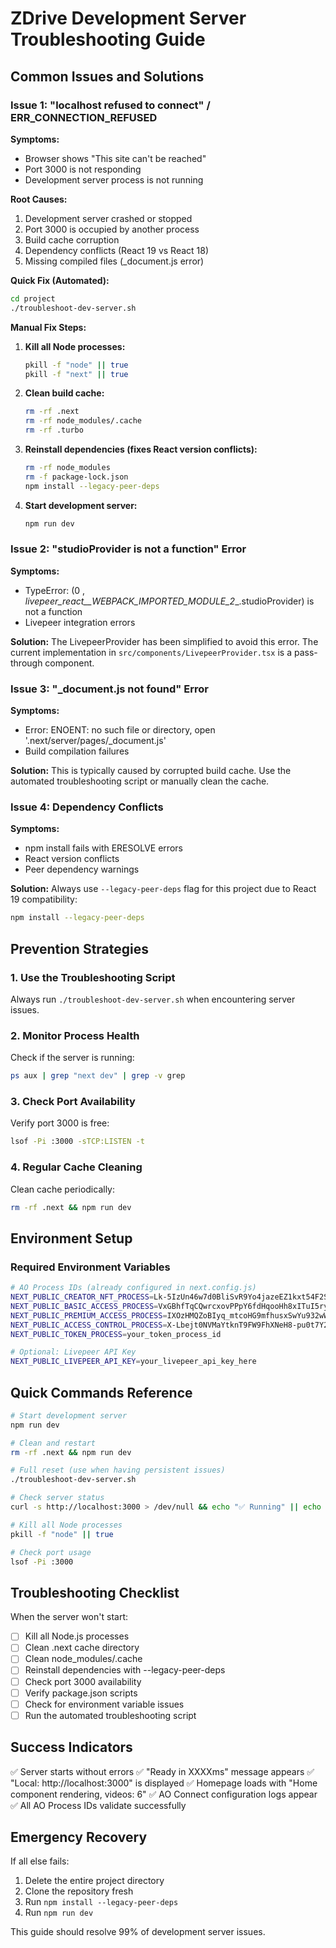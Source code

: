 # ZDrive Development Server Troubleshooting Guide

## Common Issues and Solutions

### Issue 1: "localhost refused to connect" / ERR_CONNECTION_REFUSED

**Symptoms:**
- Browser shows "This site can't be reached"
- Port 3000 is not responding
- Development server process is not running

**Root Causes:**
1. Development server crashed or stopped
2. Port 3000 is occupied by another process
3. Build cache corruption
4. Dependency conflicts (React 19 vs React 18)
5. Missing compiled files (_document.js error)

**Quick Fix (Automated):**
```bash
cd project
./troubleshoot-dev-server.sh
```

**Manual Fix Steps:**

1. **Kill all Node processes:**
   ```bash
   pkill -f "node" || true
   pkill -f "next" || true
   ```

2. **Clean build cache:**
   ```bash
   rm -rf .next
   rm -rf node_modules/.cache
   rm -rf .turbo
   ```

3. **Reinstall dependencies (fixes React version conflicts):**
   ```bash
   rm -rf node_modules
   rm -f package-lock.json
   npm install --legacy-peer-deps
   ```

4. **Start development server:**
   ```bash
   npm run dev
   ```

### Issue 2: "studioProvider is not a function" Error

**Symptoms:**
- TypeError: (0 , _livepeer_react__WEBPACK_IMPORTED_MODULE_2__.studioProvider) is not a function
- Livepeer integration errors

**Solution:**
The LivepeerProvider has been simplified to avoid this error. The current implementation in `src/components/LivepeerProvider.tsx` is a pass-through component.

### Issue 3: "_document.js not found" Error

**Symptoms:**
- Error: ENOENT: no such file or directory, open '.next/server/pages/_document.js'
- Build compilation failures

**Solution:**
This is typically caused by corrupted build cache. Use the automated troubleshooting script or manually clean the cache.

### Issue 4: Dependency Conflicts

**Symptoms:**
- npm install fails with ERESOLVE errors
- React version conflicts
- Peer dependency warnings

**Solution:**
Always use `--legacy-peer-deps` flag for this project due to React 19 compatibility:
```bash
npm install --legacy-peer-deps
```

## Prevention Strategies

### 1. Use the Troubleshooting Script
Always run `./troubleshoot-dev-server.sh` when encountering server issues.

### 2. Monitor Process Health
Check if the server is running:
```bash
ps aux | grep "next dev" | grep -v grep
```

### 3. Check Port Availability
Verify port 3000 is free:
```bash
lsof -Pi :3000 -sTCP:LISTEN -t
```

### 4. Regular Cache Cleaning
Clean cache periodically:
```bash
rm -rf .next && npm run dev
```

## Environment Setup

### Required Environment Variables
```bash
# AO Process IDs (already configured in next.config.js)
NEXT_PUBLIC_CREATOR_NFT_PROCESS=Lk-5IzUn46w7d0BliSvR9Yo4jazeEZ1kxt54F2SlpPc
NEXT_PUBLIC_BASIC_ACCESS_PROCESS=VxGBhfTqCQwrcxovPPpY6fdHqooHh8xITuI5ry3lTJs
NEXT_PUBLIC_PREMIUM_ACCESS_PROCESS=IXOzHMQZoBIyq_mtcoHG9mfhusxSwYu932wWB6L6RjE
NEXT_PUBLIC_ACCESS_CONTROL_PROCESS=X-Lbejt0NVMaYtknT9FW9FhXNeH8-pu0t7Y2ej0iawI
NEXT_PUBLIC_TOKEN_PROCESS=your_token_process_id

# Optional: Livepeer API Key
NEXT_PUBLIC_LIVEPEER_API_KEY=your_livepeer_api_key_here
```

## Quick Commands Reference

```bash
# Start development server
npm run dev

# Clean and restart
rm -rf .next && npm run dev

# Full reset (use when having persistent issues)
./troubleshoot-dev-server.sh

# Check server status
curl -s http://localhost:3000 > /dev/null && echo "✅ Running" || echo "❌ Not running"

# Kill all Node processes
pkill -f "node" || true

# Check port usage
lsof -Pi :3000
```

## Troubleshooting Checklist

When the server won't start:

- [ ] Kill all Node.js processes
- [ ] Clean .next cache directory
- [ ] Clean node_modules/.cache
- [ ] Reinstall dependencies with --legacy-peer-deps
- [ ] Check port 3000 availability
- [ ] Verify package.json scripts
- [ ] Check for environment variable issues
- [ ] Run the automated troubleshooting script

## Success Indicators

✅ Server starts without errors
✅ "Ready in XXXXms" message appears
✅ "Local: http://localhost:3000" is displayed
✅ Homepage loads with "Home component rendering, videos: 6"
✅ AO Connect configuration logs appear
✅ All AO Process IDs validate successfully

## Emergency Recovery

If all else fails:
1. Delete the entire project directory
2. Clone the repository fresh
3. Run `npm install --legacy-peer-deps`
4. Run `npm run dev`

This guide should resolve 99% of development server issues. 